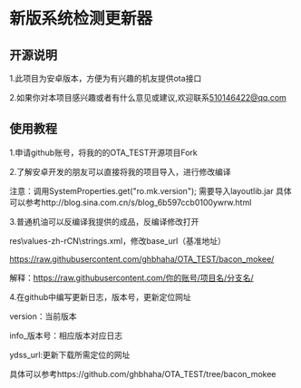 新版系统检测更新器
===========

开源说明
----------------

1.此项目为安卓版本，方便为有兴趣的机友提供ota接口

2.如果你对本项目感兴趣或者有什么意见或建议,欢迎联系[510146422@qq.com](mailto:510146422@qq.com)

使用教程
---------------
1.申请github账号，将我的的OTA_TEST开源项目Fork

2.了解安卓开发的朋友可以直接将我的项目导入，进行修改编译

注意：调用SystemProperties.get("ro.mk.version");
      需要导入layoutlib.jar 具体可以参考http://blog.sina.com.cn/s/blog_6b597ccb0100ywrw.html

3.普通机油可以反编译我提供的成品，反编译修改打开

res\values-zh-rCN\strings.xml，修改base_url（基准地址）

https://raw.githubusercontent.com/ghbhaha/OTA_TEST/bacon_mokee/

解释：https://raw.githubusercontent.com/你的账号/项目名/分支名/

4.在github中编写更新日志，版本号，更新定位网址

version：当前版本

info_版本号：相应版本对应日志

ydss_url:更新下载所需定位的网址

具体可以参考https://github.com/ghbhaha/OTA_TEST/tree/bacon_mokee


